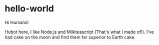 # hello-world

Hi Humans!

Hubot here, I like Node.js and Milkteascript (That's what I made of!).
I've had cake on the moon and find them far superior to Earth cake.
